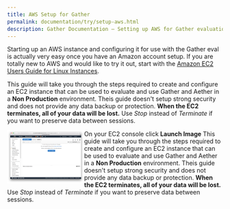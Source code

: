 ```yaml
---
title: AWS Setup for Gather
permalink: documentation/try/setup-aws.html
description: Gather Documentation – Setting up AWS for Gather evaluation
---
```


Starting up an AWS instance and configuring it for use with the Gather eval is actually very easy once you have an Amazon account setup.  If you are totally new to AWS and would like to try it out, start with the [Amazon EC2 Users Guide for Linux Instances](https://docs.aws.amazon.com/AWSEC2/latest/UserGuide/concepts.html).

This guide will take you through the steps required to create and configure an EC2 instance that can be used to evaluate and use Gather and Aether in a **Non Production** environment.  Theis guide doesn't setup strong security and does not provide any data backup or protection.  **When the EC2 terminates, all of your data will be lost.**   Use *Stop* instead of *Terminate* if you want to preserve data between sessions.

<img src="/images/aws-ec2-launch.png" height="124" width="180" align="left"/> On your EC2 console click **Launch Image** This guide will take you through the steps required to create and configure an EC2 instance that can be used to evaluate and use Gather and Aether in a **Non Production** environment.  Theis guide doesn't setup strong security and does not provide any data backup or protection.  **When the EC2 terminates, all of your data will be lost.**   Use *Stop* instead of *Terminate* if you want to preserve data between sessions.
